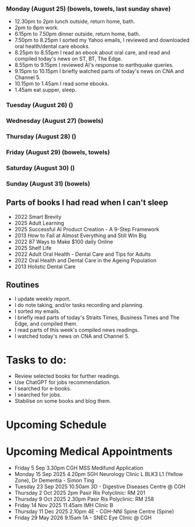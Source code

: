 ### Monday (August 25) (bowels, towels, last sunday shave)
- 12.30pm to 2pm lunch outside, return home, bath.
- 2pm to 6pm work.
- 6.15pm to 7.50pm dinner outside, return home, bath.
- 7.50pm to 8.25pm I sorted my Yahoo emails, I reviewed and downloaded oral health/dental care ebooks.
- 8.25pm to 8.55pm I read an ebook about oral care, and read and compiled today's news on ST, BT, The Edge.
- 8.55pm to 9.15pm I reviewed AI's response to earthquake queries.
- 9.15pm to 10.15pm I briefly watched parts of today's news on CNA and Channel 5.
- 10.15pm to 1.45am I read some ebooks.
- 1.45am eat supper, sleep.

### Tuesday (August 26) ()


### Wednesday (August 27) (bowels)


### Thursday (August 28) ()


### Friday (August 29) (bowels, towels)


### Saturday (August 30) ()


### Sunday (August 31) (bowels)




## Parts of books I had read when I can't sleep
- 2022 Smart Brevity
- 2025 Adult Learning
- 2025 Successful AI Product Creation - A 9-Step Framework
- 2013 How to Fail at Almost Everything and Still Win Big
- 2022 87 Ways to Make $100 daily Online
- 2025 Shelf Life
- 2022 Adult Oral Health - Dental Care and Tips for Adults
- 2022 Oral Health and Dental Care in the Ageing Population
- 2013 Holistic Dental Care

## Routines
- I update weekly report.
- I do note taking, and/or tasks recording and planning.
- I sorted my emails.
- I briefly read parts of today's Straits Times, Business Times and The Edge, and compiled them.
- I read parts of this week's compiled news readings.
- I watched today's news on CNA and Channel 5.

# Tasks to do:
- Review selected books for further readings.
- Use ChatGPT for jobs recommendation.
- I searched for e-books.
- I searched for jobs.
- Stabilise on some books and blog them.

# Upcoming Schedule

# Upcoming Medical Appointments
- Friday 5 Sep 3.30pm CGH MSS Medifund Application
- Monday 15 Sep 2025 4.20pm SGH Neurology Clinic L BLK3 L1 (Yellow Zone), Dr Dementia - Simon Ting
- Tuesday 23 Sep 2025 10.50am 3D - Digestive Diseases Centre @ CGH
- Thursday 2 Oct 2025 2pm Pasir Ris Polyclinic: RM 201
- Thursday 9 Oct 2025 2.30pm Pasir Ris Polyclinic: RM 258
- Friday 14 Nov 2025 11.45am IMH Clinic B
- Thursday 11 Dec 2025 2.10pm 4E - CGH-NNI Spine Centre (Spine)
- Friday 29 May 2026 9.15am 1A - SNEC Eye Clinic @ CGH
